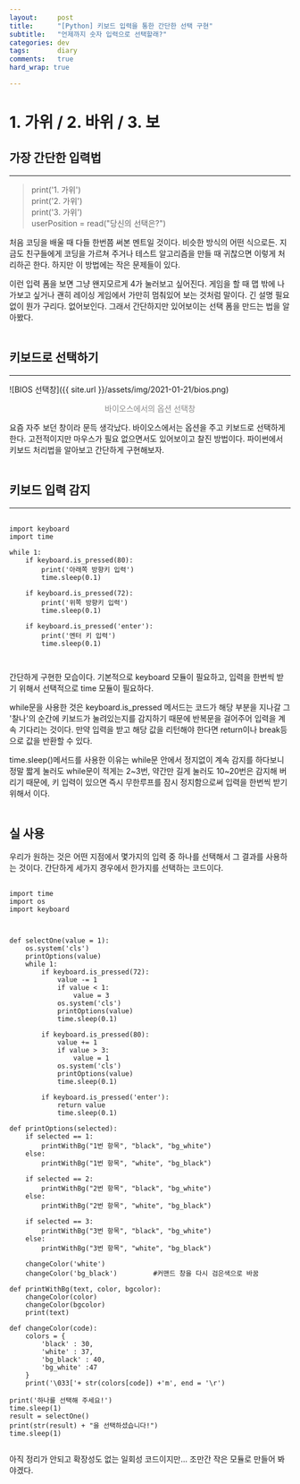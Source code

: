 ```yaml
---
layout:		post
title:		"[Python] 키보드 입력을 통한 간단한 선택 구현"
subtitle:	"언제까지 숫자 입력으로 선택할래?"
categories:	dev
tags:		diary
comments:	true
hard_wrap: true

---
```


# 1. 가위 / 2. 바위 / 3. 보

## 가장 간단한 입력법
---

> print('1. 가위')  
> print('2. 가위')  
> print('3. 가위')  
> userPosition = read("당신의 선택은?")  

처음 코딩을 배울 때 다들 한번쯤 써본 멘트일 것이다. 비슷한 방식의 어떤 식으로든. 지금도 친구들에게 코딩을 가르쳐 주거나 테스트 알고리즘을 만들 때 귀찮으면 이렇게 처리하곤 한다. 하지만 이 방법에는 작은 문제들이 있다.

이런 입력 폼을 보면 그냥 왠지모르게 4가 눌러보고 싶어진다. 게임을 할 때 맵 밖에 나가보고 싶거나 괜히 레이싱 게임에서 가만히 멈춰있어 보는 것처럼 말이다. 긴 설명 필요없이 뭔가 구리다. 없어보인다. 그래서 간단하지만 있어보이는 선택 폼을 만드는 법을 알아봤다.
<br>
<br>

## 키보드로 선택하기
---

![BIOS 선택창]({{ site.url }}/assets/img/2021-01-21/bios.png)
<p style="opacity: 0.5; text-align: center;">바이오스에서의 옵션 선택창</p>

요즘 자주 보던 창이라 문득 생각났다. 바이오스에서는 옵션을 주고 키보드로 선택하게 한다. 고전적이지만 마우스가 필요 없으면서도 있어보이고 찰진 방법이다. 파이썬에서 키보드 처리법을 알아보고 간단하게 구현해보자.
<br>
<br>

## 키보드 입력 감지
---

<pre>
	<code>
import keyboard
import time

while 1:
	if keyboard.is_pressed(80):
		print('아래쪽 방향키 입력')
		time.sleep(0.1)

	if keyboard.is_pressed(72):
		print('위쪽 방향키 입력')
		time.sleep(0.1)

	if keyboard.is_pressed('enter'):
		print('엔터 키 입력')
		time.sleep(0.1)

	</code>
</pre>

간단하게 구현한 모습이다. 기본적으로 keyboard 모듈이 필요하고, 입력을 한번씩 받기 위해서 선택적으로 time 모듈이 필요하다.

while문을 사용한 것은 keyboard.is_pressed 메서드는 코드가 해당 부분을 지나갈 그 '찰나'의 순간에 키보드가 눌려있는지를 감지하기 때문에 반복문을 걸어주어 입력을 계속 기다리는 것이다. 만약 입력을 받고 해당 값을 리턴해야 한다면 return이나 break등으로 값을 반환할 수 있다.

time.sleep()메서드를 사용한 이유는 while문 안에서 정지없이 계속 감지를 하다보니 정말 짧게 눌러도 while문이 적게는 2~3번, 약간만 길게 눌러도 10~20번은 감지해 버리기 때문에, 키 입력이 있으면 즉시 무한루프를 잠시 정지함으로써 입력을 한번씩 받기 위해서 이다.
<br>
<br>


## 실 사용

우리가 원하는 것은 어떤 지점에서 몇가지의 입력 중 하나를 선택해서 그 결과를 사용하는 것이다. 간단하게 세가지 경우에서 한가지를 선택하는 코드이다.

<pre>
	<code>
import time
import os
import keyboard



def selectOne(value = 1):
	os.system('cls')
	printOptions(value)
	while 1:
		if keyboard.is_pressed(72):
			value -= 1
			if value < 1:
				value = 3
			os.system('cls')
			printOptions(value)
			time.sleep(0.1)

		if keyboard.is_pressed(80):
			value += 1
			if value > 3:
				value = 1
			os.system('cls')
			printOptions(value)
			time.sleep(0.1)

		if keyboard.is_pressed('enter'):
			return value
			time.sleep(0.1)

def printOptions(selected):
	if selected == 1:
		printWithBg("1번 항목", "black", "bg_white")
	else:
		printWithBg("1번 항목", "white", "bg_black")

	if selected == 2:
		printWithBg("2번 항목", "black", "bg_white")
	else:
		printWithBg("2번 항목", "white", "bg_black")

	if selected == 3:
		printWithBg("3번 항목", "black", "bg_white")
	else:
		printWithBg("3번 항목", "white", "bg_black")

	changeColor('white')
	changeColor('bg_black') 		#커맨드 창을 다시 검은색으로 바꿈

def printWithBg(text, color, bgcolor):
	changeColor(color)
	changeColor(bgcolor)
	print(text)

def changeColor(code):
	colors = {
		'black' : 30,
		'white' : 37,
		'bg_black' : 40,
		'bg_white' :47
	}
	print('\033['+ str(colors[code]) +'m', end = '\r')

print('하나를 선택해 주세요!')
time.sleep(1)
result = selectOne()
print(str(result) + "을 선택하셨습니다!")
time.sleep(1)
	</code>
</pre>

아직 정리가 안되고 확장성도 없는 일회성 코드이지만... 조만간 작은 모듈로 만들어 봐야겠다.